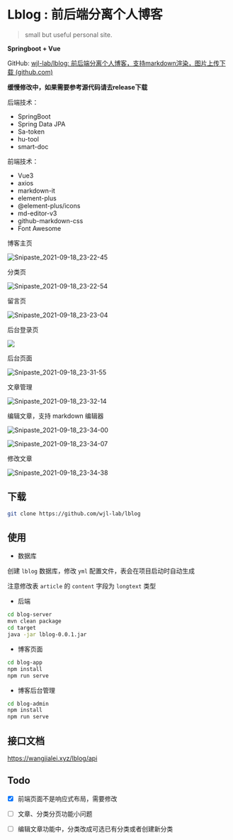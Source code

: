 # Lblog : 前后端分离个人博客

> small but useful personal site.

**Springboot + Vue**

GitHub: [wjl-lab/lblog: 前后端分离个人博客，支持markdown渲染，图片上传下载 (github.com)](https://github.com/wjl-lab/lblog)

<!-- Gitee: [lblog: 前后端分离个人博客，支持markdown渲染，图片上传下载 (gitee.com)](https://gitee.com/wjl-lab/lblog) -->

**缓慢修改中，如果需要参考源代码请去release下载**

后端技术：

- SpringBoot
- Spring Data JPA
- Sa-token
- hu-tool
- smart-doc

前端技术：

- Vue3
- axios
- markdown-it
- element-plus
- @element-plus/icons
- md-editor-v3
- github-markdown-css
- Font Awesome



博客主页

![Snipaste_2021-09-18_23-22-45](https://gitee.com/wjl-lab/mypic/raw/master/Snipaste_2021-09-18_23-22-45.png)

分类页

![Snipaste_2021-09-18_23-22-54](https://gitee.com/wjl-lab/mypic/raw/master/Snipaste_2021-09-18_23-22-54.png)

留言页

![Snipaste_2021-09-18_23-23-04](https://gitee.com/wjl-lab/mypic/raw/master/Snipaste_2021-09-18_23-23-04.png)

后台登录页

![](https://wangjialei.xyz/lblog/login.png)


后台页面

![Snipaste_2021-09-18_23-31-55](https://gitee.com/wjl-lab/mypic/raw/master/Snipaste_2021-09-18_23-31-55.png)

文章管理

![Snipaste_2021-09-18_23-32-14](https://gitee.com/wjl-lab/mypic/raw/master/Snipaste_2021-09-18_23-32-14.png)

编辑文章，支持 markdown 编辑器

![Snipaste_2021-09-18_23-34-00](https://gitee.com/wjl-lab/mypic/raw/master/Snipaste_2021-09-18_23-34-00.png)


![Snipaste_2021-09-18_23-34-07](https://gitee.com/wjl-lab/mypic/raw/master/Snipaste_2021-09-18_23-34-07.png)

修改文章

![Snipaste_2021-09-18_23-34-38](https://gitee.com/wjl-lab/mypic/raw/master/Snipaste_2021-09-18_23-34-38.png)



## 下载

```bash
git clone https://github.com/wjl-lab/lblog
```


## 使用

- 数据库

创建 `lblog` 数据库，修改 `yml` 配置文件，表会在项目启动时自动生成

注意修改表 `article` 的 `content` 字段为 `longtext` 类型

- 后端

```bash
cd blog-server
mvn clean package
cd target
java -jar lblog-0.0.1.jar
```

- 博客页面

```bash
cd blog-app
npm install
npm run serve
```

- 博客后台管理

```bash
cd blog-admin
npm install
npm run serve
```



## 接口文档


https://wangjialei.xyz/lblog/api




## Todo

- [x] 前端页面不是响应式布局，需要修改

- [ ] 文章、分类分页功能小问题

- [ ] 编辑文章功能中，分类改成可选已有分类或者创建新分类

